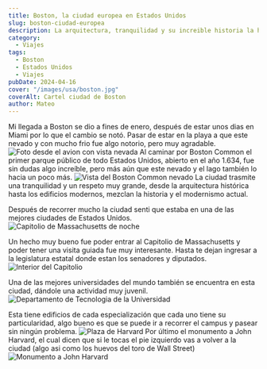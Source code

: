 ```yaml
---
title: Boston, la ciudad europea en Estados Unidos
slug: boston-ciudad-europea
description: La arquitectura, tranquilidad y su increible historia la hacen hermosa.
category:
  - Viajes
tags:
  - Boston
  - Estados Unidos
  - Viajes
pubDate: 2024-04-16
cover: "/images/usa/boston.jpg"
coverAlt: Cartel ciudad de Boston
author: Mateo 
---
```


Mi llegada a Boston se dio a fines de enero, después de estar unos dias en Miami por lo que el cambio se notó.
Pasar de estar en la playa a que este nevado y con mucho frio fue algo notorio, pero muy agradable. 
<img src="/images/usa/boston/IMG_8395.jpg" alt="Foto desde el avion con vista nevada">
Al caminar por Boston Common el primer parque público de todo Estados Unidos, abierto en el año 1.634, fue sin dudas algo increíble, pero más aún que este nevado y el lago también lo hacia un poco más.
<img src="/images/usa/boston/IMG_8400.jpg" alt="Vista del Boston Common nevado">
La ciudad trasmite una tranquilidad y un respeto muy grande, desde la arquitectura histórica hasta los edificios modernos, mezclan la historia y el modernismo actual.

Después de recorrer mucho la ciudad senti que estaba en una de las mejores ciudades de Estados Unidos.
<img src="/images/usa/boston/IMG_8476.jpg" alt="Capitolio de Massachusetts de noche">

Un hecho muy bueno fue poder entrar al Capitolio de Massachusetts y poder tener una visita guiada fue muy interesante.
Hasta te dejan ingresar a la legislatura estatal donde estan los senadores y diputados.
<img src="/images/usa/boston/IMG_8470.jpg" alt="Interior del Capitolio">

Una de las mejores universidades del mundo también se encuentra en esta ciudad, dándole una actividad muy juvenil.
<img src="/images/usa/boston/IMG_8487.jpg" alt="Departamento de Tecnologia de la Universidad">

Esta tiene edificios de cada especialización que cada uno tiene su particularidad, algo bueno es que se puede ir a recorrer el campus y pasear sin ningún problema.
<img src="/images/usa/boston/IMG_8491.jpg" alt="Plaza de Harvard">
Por último el monumento a John Harvard, el cual dicen que si le tocas el pie izquierdo vas a volver a la ciudad (algo asi como los huevos del toro de Wall Street)
<img src="/images/usa/boston/IMG_8497.jpg" alt="Monumento a John Harvard">


